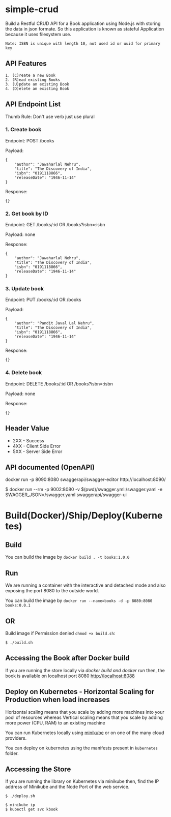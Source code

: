 # simple-crud
Build a Restful CRUD API for a Book application using Node.js with storing the data in json formate. So this application is known as stateful Application because it uses filesystem use.

`Note: ISBN is unique with length 10, not used id or uuid for primary key`

## API Features
```
1. (C)reate a new Book
2. (R)ead existing Books
3. (U)pdate an existing Book
4. (D)elete an existing Book
```

## API Endpoint List
Thumb Rule: Don't use verb just use plural

### 1. Create book
Endpoint: POST /books

Payload:
```
{
	"author": "Jawaharlal Nehru",
	"title": "The Discovery of India",
	"isbn": "0191118866",
	"releaseDate": "1946-11-14"
}
```

Response:
```
{}
```

### 2. Get book by ID
Endpoint: GET /books/:id OR /books?isbn=:isbn

Payload: none

Response:
```
{
    "author": "Jawaharlal Nehru",
    "title": "The Discovery of India",
    "isbn": "0191118866",
    "releaseDate": "1946-11-14"
}
```

### 3. Update book
Endpoint: PUT /books/:id OR /books 

Payload:
```
{
	"author": "Pandit Javal Lal Nehru",
	"title": "The Discovery of India",
	"isbn": "0191118866",
	"releaseDate": "1946-11-14"
}
```

Response:
```
{}
```

### 4. Delete book
Endpoint: DELETE /books/:id OR /books?isbn=:isbn

Payload: none

Response:
```
{}
```

## Header Value
* 2XX - Success
* 4XX - Client Side Error
* 5XX - Server Side Error

## API documented (OpenAPI)
docker run -p 8090:8080 swaggerapi/swagger-editor
http://localhost:8090/

$ docker run --rm -p 9002:8080 -v $(pwd)/swagger.yml:/swagger.yaml -e SWAGGER_JSON=/swagger.yaml swaggerapi/swagger-ui

# Build(Docker)/Ship/Deploy(Kubernetes)

## Build

You can build the image by `docker build . -t books:1.0.0`

## Run
We are running a container with the interactive and detached mode and also exposing the port 8080 to the outside world.

You can build the image by `docker run --name=books -d -p 8080:8080 books:0.0.1`

## OR

Build image if Permission denied `chmod +x build.sh`:
```
$ ./build.sh
```
## Accessing the Book after Docker build
If you are running the store locally via *docker build and docker run* then, the book is available on localhost port 8080 [http://localhost:8088](http://localhost:8088/)

## Deploy on Kubernetes - Horizontal Scaling for Production when load increases 

Horizontal scaling means that you scale by adding more machines into your pool of resources whereas Vertical scaling means that you scale by adding more power (CPU, RAM) to an existing machine

You can run Kubernetes locally using [minikube](https://github.com/kubernetes/minikube) or on one of the many cloud providers.

You can deploy on kubernetes using the manifests present in `kubernetes` folder.

## Accessing the Store
If you are running the library on Kubernetes via minikube then, find the IP address of Minikube and the Node Port of the web service.

```
$ ./deploy.sh
```

```shell
$ minikube ip
$ kubectl get svc kbook
```